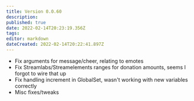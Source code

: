 ```yaml
---
title: Version 0.0.60
description: 
published: true
date: 2022-02-14T20:23:19.356Z
tags: 
editor: markdown
dateCreated: 2022-02-14T20:22:41.897Z
---
```


* Fix arguments for message/cheer, relating to emotes
* Fix Streamlabs/Streamelements ranges for donation amounts, seems I forgot to wire that up
* Fix handling increment in GlobalSet, wasn't working with new variables correctly
* Misc fixes/tweaks
